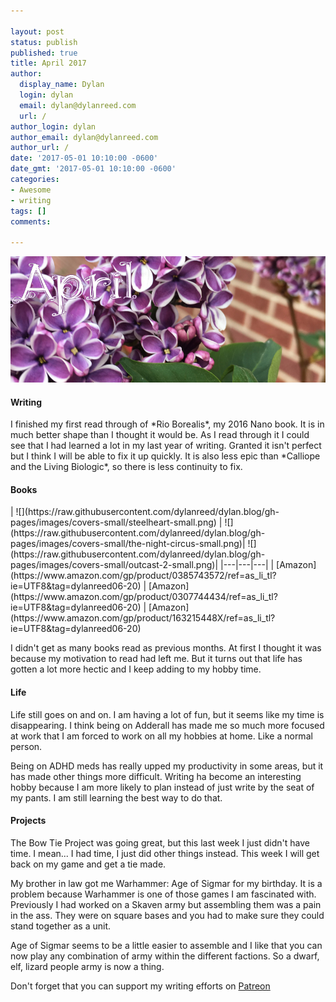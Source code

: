 ```yaml
---

layout: post
status: publish
published: true
title: April 2017
author:
  display_name: Dylan
  login: dylan
  email: dylan@dylanreed.com
  url: /
author_login: dylan
author_email: dylan@dylanreed.com
author_url: /
date: '2017-05-01 10:10:00 -0600'
date_gmt: '2017-05-01 10:10:00 -0600'
categories:
- Awesome
- writing
tags: []
comments:

---
```

![Back yard Lilacs](https://raw.githubusercontent.com/dylanreed/dylan.blog/gh-pages/images/monthly-blog/april.jpg)

<h4>Writing</h4>
I finished my first read through of *Rio Borealis*, my 2016 Nano book. It is in much better shape than I thought it would be. As I read through it I could see that I had learned a lot in my last year of writing. Granted it isn't perfect but I think I will be able to fix it up quickly. It is also less epic than *Calliope and the Living Biologic*, so there is less continuity to fix. 

<h4>Books</h4>
| ![](https://raw.githubusercontent.com/dylanreed/dylan.blog/gh-pages/images/covers-small/steelheart-small.png)  |  ![](https://raw.githubusercontent.com/dylanreed/dylan.blog/gh-pages/images/covers-small/the-night-circus-small.png)|  ![](https://raw.githubusercontent.com/dylanreed/dylan.blog/gh-pages/images/covers-small/outcast-2-small.png)| 
|---|---|---|
| [Amazon](https://www.amazon.com/gp/product/0385743572/ref=as_li_tl?ie=UTF8&tag=dylanreed06-20) | [Amazon](https://www.amazon.com/gp/product/0307744434/ref=as_li_tl?ie=UTF8&tag=dylanreed06-20) | [Amazon](https://www.amazon.com/gp/product/163215448X/ref=as_li_tl?ie=UTF8&tag=dylanreed06-20) 

I didn't get as many books read as previous months. At first I thought it was because my motivation to read had left me. But it turns out that life has gotten a lot more hectic and I keep adding to my hobby time. 


<h4>Life</h4>
Life still goes on and on. I am having a lot of fun, but it seems like my time is disappearing. I think being on Adderall has made me so much more focused at work that I am forced to work on all my hobbies at home. Like a normal person. 

Being on ADHD meds has really upped my productivity in some areas, but it has made other things more difficult. Writing ha become an interesting hobby because I am more likely to plan instead of just write by the seat of my pants. I am still learning the best way to do that. 

<h4>Projects</h4>
The Bow Tie Project was going great, but this last week I just didn't have time. I mean... I had time, I just did other things instead. This week I will get back on my game and get a tie made. 

My brother in law got me Warhammer: Age of Sigmar for my birthday. It is a problem because Warhammer is one of those games I am fascinated with. Previously I had worked on a Skaven army but assembling them was a pain in the ass. They were on square bases and you had to make sure they could stand together as a unit. 

Age of Sigmar seems to be a little easier to assemble and I like that you can now play any combination of army within the different factions. So a dwarf, elf, lizard people army is now a thing. 

Don't forget that you can support my writing efforts on [Patreon](https://www.patreon.com/dylanreed)